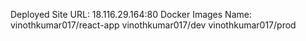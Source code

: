 Deployed Site URL: 
18.116.29.164:80
Docker Images Name: 
vinothkumar017/react-app
vinothkumar017/dev
vinothkumar017/prod
